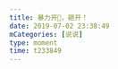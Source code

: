 ```yaml
---
title: 暴力开🥥，砸开！
date: 2019-07-02 23:38:49
mCategories: [说说]
type: moment
time: t233849
---
```


<div id="pics-20190702233849"></div>

<script src="/lib/moment/pics.js"></script>
<script>
var data = [
    {"link": "2019-07-02_000000.jpeg", "type": "shuoshuo"}
];
picsRender(data, "pics-20190702233849");
</script>

